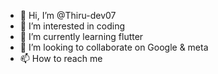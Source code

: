 - 👋 Hi, I’m @Thiru-dev07
- 👀 I’m interested in coding
- 🌱 I’m currently learning flutter
- 💞️ I’m looking to collaborate on Google & meta
- 📫 How to reach me 

<!---
Thiru-dev07/Thiru-dev07 is a ✨ special ✨ repository because its `README.md` (this file) appears on your GitHub profile.
You can click the Preview link to take a look at your changes.
--->
